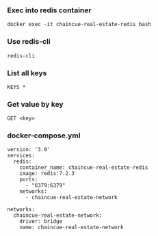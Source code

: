 ### Exec into redis container

```
docker exec -it chaincue-real-estate-redis bash
```

### Use redis-cli

```
redis-cli
```

### List all keys

```
KEYS *
```

### Get value by key

```
GET <key>
```

### docker-compose.yml

```
version: '3.9'
services:
  redis:
    container_name: chaincue-real-estate-redis
    image: redis:7.2.3
    ports:
      - "6379:6379"
    networks:
      - chaincue-real-estate-network

networks:
  chaincue-real-estate-network:
    driver: bridge
    name: chaincue-real-estate-network
```
